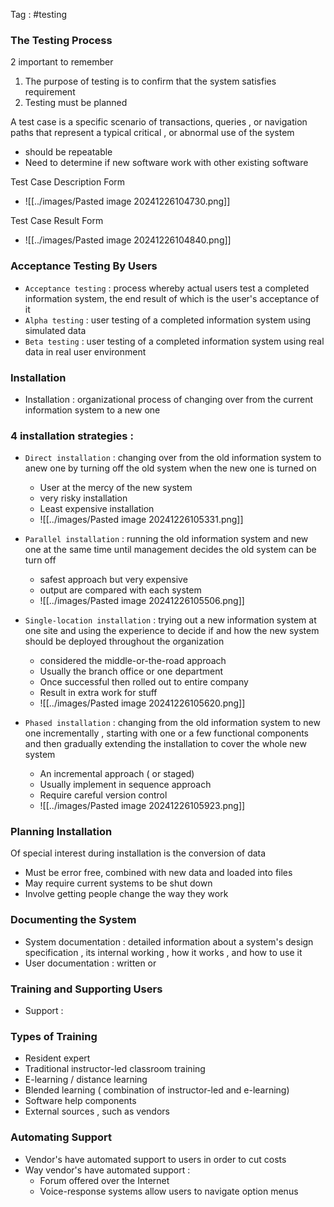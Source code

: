 Tag : #testing

### The Testing Process
2 important to remember 
1. The purpose of testing is to confirm that the system satisfies requirement
2. Testing must be planned

A test case is a specific scenario of transactions, queries , or navigation paths that represent a typical critical , or abnormal use of the system
- should be repeatable
- Need to determine if new software work with other existing software

Test Case Description Form
- ![[../images/Pasted image 20241226104730.png]]

Test Case Result Form 
- ![[../images/Pasted image 20241226104840.png]]

### Acceptance Testing By Users
- `Acceptance testing` : process whereby actual users test a completed information system, the end result of which is the user's acceptance of it
- `Alpha testing` : user testing of a completed information system using simulated data
- `Beta testing` : user testing of a completed information system using real data in real user environment

### Installation
- Installation : organizational process of changing over from the current information system to a new one

### 4 installation strategies :
- `Direct installation` : changing over from the old information system to anew one by turning off the old system when the new one is turned on
	- User at the mercy of the new system
	- very risky installation
	- Least expensive installation
	- ![[../images/Pasted image 20241226105331.png]]

 - `Parallel installation` : running the old information system and new one at the same time until management decides the old system can be turn off 
	- safest approach but very expensive
	- output are compared with each system
	- ![[../images/Pasted image 20241226105506.png]]

- `Single-location installation` : trying out a new information system at one site and using the experience to decide if and how the new system should be deployed throughout the organization
	- considered the middle-or-the-road approach
	- Usually the branch office or one department
	- Once successful then rolled out to entire company
	- Result in extra work for stuff
	- ![[../images/Pasted image 20241226105620.png]]


- `Phased installation` : changing from the old information system to new one incrementally , starting with one or a few functional components and then gradually extending the installation to cover the whole new system
	- An incremental approach ( or staged)
	- Usually implement in sequence approach 
	- Require careful version control
	- ![[../images/Pasted image 20241226105923.png]]

### Planning Installation

Of special interest during installation is the conversion of data
- Must be error free, combined with new data and loaded into files
- May require current systems to be shut down 
- Involve getting people change the way they work 


### Documenting the System
- System documentation : detailed information about a system's design specification , its internal working , how it works , and how to use it 
- User documentation : written or 

### Training and Supporting Users
- Support : 

### Types of Training
- Resident expert
- Traditional instructor-led classroom training
- E-learning / distance learning
- Blended learning ( combination of instructor-led and e-learning)
- Software help components
- External sources , such as vendors


### Automating Support
- Vendor's have automated support to users in order to cut costs
- Way vendor's have automated support : 
	- Forum offered over the Internet
	- Voice-response systems allow users to navigate option menus

